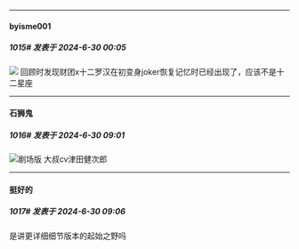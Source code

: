 ﻿
*****

####  byisme001  
##### 1015#       发表于 2024-6-30 00:05

<img src="https://p.sda1.dev/18/12cfeab0611e15ca289449df3ef0e60c/CMP_20240630000430618.jpg" referrerpolicy="no-referrer">
回顾时发现财团x十二罗汉在初变身joker恢复记忆时已经出现了，应该不是十二星座


*****

####  石狮鬼  
##### 1016#       发表于 2024-6-30 09:01

<img src="https://p.sda1.dev/18/e29a77d5cbcef55dafe1ad1586bc55c2/image.jpg" referrerpolicy="no-referrer">剧场版
大叔cv津田健次郎


*****

####  挺好的  
##### 1017#       发表于 2024-6-30 09:06

是讲更详细细节版本的起始之野吗

